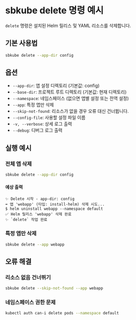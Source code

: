 # sbkube delete 명령 예시

`delete` 명령은 설치된 Helm 릴리스 및 YAML 리소스를 삭제합니다.

## 기본 사용법

```bash
sbkube delete --app-dir config
```

## 옵션

- `--app-dir`: 앱 설정 디렉토리 (기본값: config)
- `--base-dir`: 프로젝트 루트 디렉토리 (기본값: 현재 디렉토리)
- `--namespace`: 네임스페이스 (없으면 앱별 설정 또는 전역 설정)
- `--app`: 특정 앱만 삭제
- `--skip-not-found`: 리소스가 없을 경우 오류 대신 건너뜁니다.
- `--config-file`: 사용할 설정 파일 이름
- `-v, --verbose`: 상세 로그 출력
- `--debug`: 디버그 로그 출력

## 실행 예시

### 전체 앱 삭제

```bash
sbkube delete --app-dir config
```

#### 예상 출력

```
✨ Delete 시작 - app-dir: config
➡️ 앱 'webapp' (타입: install-helm) 삭제 시도...
$ helm uninstall webapp --namespace default
✅ Helm 릴리스 'webapp' 삭제 완료
✨ `delete` 작업 완료
```

### 특정 앱만 삭제

```bash
sbkube delete --app webapp
```

## 오류 해결

### 리소스 없음 건너뛰기

```bash
sbkube delete --skip-not-found --app webapp
```

### 네임스페이스 권한 문제

```bash
kubectl auth can-i delete pods --namespace default
``` 